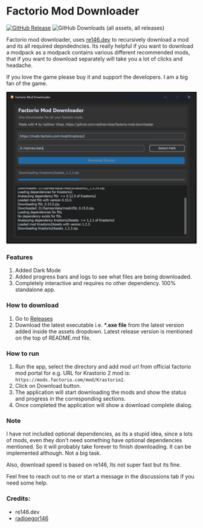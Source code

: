 # Factorio Mod Downloader

[![GitHub Release](https://img.shields.io/github/v/release/vaibhavvikas/factorio-mod-downloader)](https://github.com/vaibhavvikas/factorio-mod-downloader/releases)
![GitHub Downloads (all assets, all releases)](https://img.shields.io/github/downloads/vaibhavvikas/factorio-mod-downloader/total)

Factorio mod downloader, uses [re146.dev](https://re146.dev/factorio/mods) to recursively download a mod and its all required depndedncies. Its really helpful if you want to download a modpack as a modpack contains various different recommended mods, that if you want to download separately will take you a lot of clicks and headache.

If you love the game please buy it and support the developers. I am a big fan of the game.

![Factorio Mod Downloader](factorio_mod_downloader.png)


### Features
1. Added Dark Mode
2. Added progress bars and logs to see what files are being downloaded.
3. Completely interactive and requires no other dependency. 100% standalone app.


### How to download
1. Go to [Releases](https://github.com/vaibhavvikas/factorio-mod-downloader/releases/latest) 
2. Download the latest executable i.e. **\*.exe file** from the latest version added inside the assets dropdown. Latest release version is mentioned on the top of README.md file.


### How to run
1. Run the app, select the directory and add mod url from official factorio mod portal for e.g. URL for Krastorio 2 mod is: `https://mods.factorio.com/mod/Krastorio2`.
2. Click on Download button.
3. The application will start downloading the mods and show the status and progress in the corresponding sections.
4. Once completed the application will show a download complete dialog.

### Note
I have not included optional dependencies, as its a stupid idea, since a lots of mods, even they don't need something have optional dependencies mentioned. So it will probably take forever to finish downloading. It can be implemented although. Not a big task.

Also, download speed is based on re146, Its not super fast but its fine.

Feel free to reach out to me or start a message in the discussions tab if you need some help. 

### Credits:
- re146.dev
- [radioegor146](https://github.com/radioegor146)

